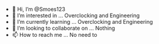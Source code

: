 - 👋 Hi, I’m @Smoes123
- 👀 I’m interested in ... Overclocking and Engineering
- 🌱 I’m currently learning ... Overclocking and Engineering
- 💞️ I’m looking to collaborate on ... Nothing
- 📫 How to reach me ... No need to

<!---
Smoes123/Smoes123 is a ✨ special ✨ repository because its `README.md` (this file) appears on your GitHub profile.
You can click the Preview link to take a look at your changes.
--->
